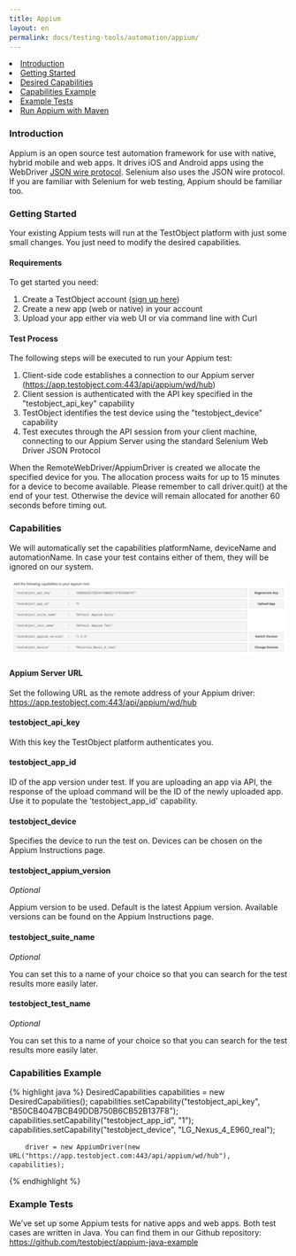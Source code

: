 ```yaml
---
title: Appium
layout: en
permalink: docs/testing-tools/automation/appium/
---
```



<li><a href="#introduction">Introduction</a></li>
<li><a href="#getting-started">Getting Started</a></li>
<li><a href="#capabilities">Desired Capabilities</a></li>
<li><a href="#capability-java">Capabilities Example</a></li>
<li><a href="#example-tests">Example Tests</a></li>
<li><a href="/docs/guides/appium-maven/">Run Appium with Maven</a></li>


<h3 id="introduction">Introduction</h3>

Appium is an open source test automation framework for use with native, hybrid  mobile and web apps. It drives iOS and Android apps using the WebDriver <a href="https://code.google.com/p/selenium/wiki/JsonWireProtocol" target="_blank">JSON wire protocol</a>. Selenium also uses the JSON wire protocol. If you are familiar with Selenium for web testing, Appium should be familiar too.


<h3 id="getting-started">Getting Started</h3>

Your existing Appium tests will run at the TestObject platform with just some small changes. You just need to modify the desired capabilities.


<h4>Requirements</h4>

To get started you need:

1. Create a TestObject account (<a href="https://app.testobject.com/signup" target="_blank">sign up here</a>)
2. Create a new app (web or native) in your account
3. Upload your app either via web UI or via command line with Curl


<h4>Test Process</h4>

The following steps will be executed to run your Appium test:

1. Client-side code establishes a connection to our Appium server (https://app.testobject.com:443/api/appium/wd/hub)
2. Client session is authenticated with the API key specified in the "testobject_api_key" capability
3. TestObject identifies the test device using the "testobject_device" capability
4. Test executes through the API session from your client machine, connecting to our Appium Server using the standard Selenium Web Driver JSON Protocol

When the RemoteWebDriver/AppiumDriver is created we allocate the specified device for you. The allocation process waits for up to 15 minutes for a device to become available.
Please remember to call driver.quit() at the end of your test. Otherwise the device will remain allocated for another 60 seconds before timing out.


<h3 id="capabilities">Capabilities</h3>

We will automatically set the capabilities platformName, deviceName and automationName. In case your test contains either of them, they will be ignored on our system.


<img src="/img/tools/automation/capabilities.png" alt="Appium Capabilities">


<h4>Appium Server URL</h4>

Set the following URL as the remote address of your Appium driver:
https://app.testobject.com:443/api/appium/wd/hub


<h4>testobject_api_key</h4>

With this key the TestObject platform authenticates you.


<h4>testobject_app_id</h4>

ID of the app version under test. If you are uploading an app via API, the response of the upload command will be the ID of the newly uploaded app. Use it to populate the 'testobject_app_id' capability.


<h4>testobject_device</h4>

Specifies the device to run the test on. Devices can be chosen on the Appium Instructions page.


<h4>testobject_appium_version</h4>

*Optional*

Appium version to be used. Default is the latest Appium version. Available versions can be found on the Appium Instructions page.


<h4>testobject_suite_name</h4>

*Optional*

You can set this to a name of your choice so that you can search for the test results more easily later.


<h4>testobject_test_name</h4>

*Optional*

You can set this to a name of your choice so that you can search for the test results more easily later.


<h3 id="capability-java">Capabilities Example</h3>

{% highlight java %}
		DesiredCapabilities capabilities = new DesiredCapabilities();
		capabilities.setCapability("testobject_api_key", "B50CB4047BCB49DDB750B6CB52B137F8");
		capabilities.setCapability("testobject_app_id", "1");
		capabilities.setCapability("testobject_device", "LG_Nexus_4_E960_real");

		driver = new AppiumDriver(new URL("https://app.testobject.com:443/api/appium/wd/hub"), capabilities);
{% endhighlight %}


<h3 id="example-tests">Example Tests</h3>

We've set up some Appium tests for native apps and web apps. Both test cases are written in Java. You can find them in our Github repository:
<a href="https://github.com/testobject/appium-java-example" target="_blank">https://github.com/testobject/appium-java-example</a>
